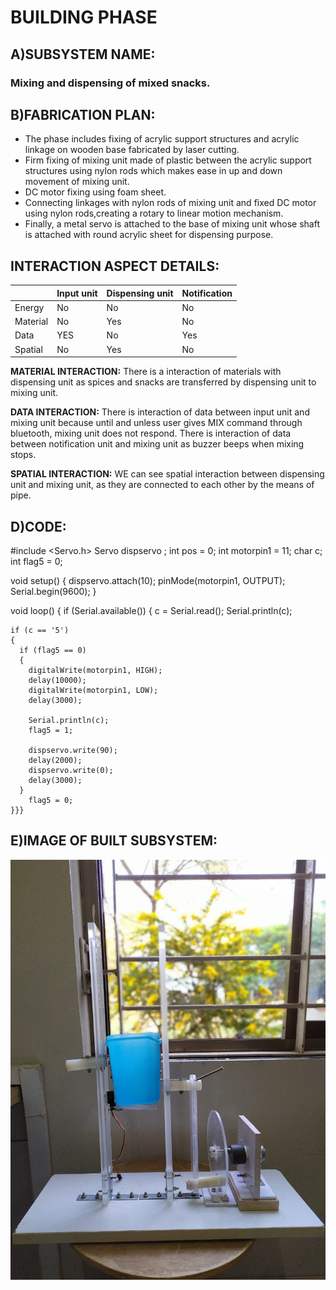 # BUILDING PHASE

## A)SUBSYSTEM NAME:
 ### Mixing and dispensing of mixed snacks.

## B)FABRICATION PLAN:
* The phase includes fixing of acrylic support structures and acrylic linkage on wooden base fabricated by laser cutting.
* Firm fixing of mixing unit made of plastic between the acrylic support structures using nylon rods which makes ease in up and down movement of mixing unit.
* DC motor fixing using foam sheet.
* Connecting linkages with nylon rods of mixing unit and fixed DC motor using nylon rods,creating a rotary to linear motion mechanism.
* Finally, a metal servo is attached to the base of mixing unit whose shaft is attached with round acrylic sheet for dispensing purpose. 

## INTERACTION ASPECT DETAILS:
||Input unit|Dispensing unit|Notification|
|--|--|--|--|
|Energy|No|No|No|
|Material|No|Yes|No|
|Data|YES|No|Yes|
|Spatial|No|Yes|No|

**MATERIAL INTERACTION:** There is a interaction of materials with dispensing unit as spices and snacks are transferred by dispensing unit to mixing unit.

**DATA INTERACTION:** There is interaction of data between input unit and mixing unit because until and unless user gives MIX command through bluetooth, mixing unit does not respond.
There is interaction of data between notification unit and mixing unit as buzzer beeps when mixing stops.

**SPATIAL INTERACTION:** WE can see spatial interaction between dispensing unit and mixing unit, as they are connected to each other by the means of pipe.

## D)CODE:

#include <Servo.h>
Servo dispservo ;
int pos = 0;
int motorpin1 = 11;
char c;
int flag5 = 0;

void setup()
{
  dispservo.attach(10);
  pinMode(motorpin1, OUTPUT);
  Serial.begin(9600);
}

void loop()
{
  if (Serial.available())
  {
    c = Serial.read();
    Serial.println(c);

    if (c == '5')
    {
      if (flag5 == 0)
      {
        digitalWrite(motorpin1, HIGH);
        delay(10000);
        digitalWrite(motorpin1, LOW);
        delay(3000);

        Serial.println(c);
        flag5 = 1;

        dispservo.write(90);
        delay(2000);
        dispservo.write(0);
        delay(3000);
      }
        flag5 = 0;
    }}}
  



## E)IMAGE OF BUILT SUBSYSTEM:
 
![](https://github.com/f-division-2019-2020-odd/Repo-03/blob/master/WhatsApp%20Image%202019-11-27%20at%204.50.08%20PM.jpeg?raw=true)
